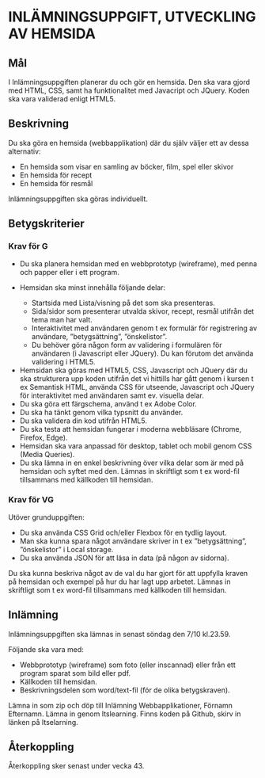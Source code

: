 <h1>INLÄMNINGSUPPGIFT, UTVECKLING AV HEMSIDA</h1>

<h2>Mål</h2>
<p>I Inlämningsuppgiften planerar du och gör en hemsida. Den ska vara gjord med HTML, CSS, samt ha funktionalitet med Javacript och JQuery. Koden ska vara validerad enligt HTML5.</p>

<h2>Beskrivning</h2>
<p>Du ska göra en hemsida (webbapplikation) där du själv väljer ett av dessa alternativ:</p>
<ul>
<li>En hemsida som visar en samling av böcker, film, spel eller skivor</li>
<li>En hemsida för recept</li>
<li>En hemsida för resmål</li>
</ul>
<p>Inlämningsuppgiften ska göras individuellt.</p>

<h2>Betygskriterier</h2>
<h3>Krav för G</h3>
<ul>
<li>Du ska planera hemsidan med en webbprototyp (wireframe), med penna och papper eller i ett program.</li>
<li><p>Hemsidan ska minst innehålla följande delar:</p>
<ul>
<li>Startsida med Lista/visning på det som ska presenteras.</li>
<li>Sida/sidor som presenterar utvalda skivor, recept, resmål utifrån det tema man har valt.</li>
<li>Interaktivitet med användaren genom t ex formulär för registrering av användare, ”betygsättning”, ”önskelistor”.</li>
<li>Du behöver göra någon form av validering i formulären för användaren (i Javascript eller JQuery). Du kan förutom det använda validering i HTML5.</li>
</ul>
</li>
<li>Hemsidan ska göras med HTML5, CSS, Javascript och JQuery där du ska strukturera upp koden utifrån det vi hittills har gått genom i kursen t ex Semantisk HTML, använda CSS för utseende, Javascript och JQuery för interaktivitet med användaren samt ev. visuella delar.</li>
<li>Du ska göra ett färgschema, använd t ex Adobe Color.</li>
<li>Du ska ha tänkt genom vilka typsnitt du använder.</li>
<li>Du ska validera din kod utifrån HTML5.</li>
<li>Du ska testa att hemsidan fungerar i moderna webbläsare (Chrome, Firefox, Edge).</li>
<li>Hemsidan ska vara anpassad för desktop, tablet och mobil genom CSS (Media Queries).</li>
<li>Du ska lämna in en enkel beskrivning över vilka delar som är med på hemsidan och syftet med den. Lämnas in skriftligt som t ex word-fil tillsammans med källkoden till hemsidan.</li>
</ul>

<h3>Krav för VG</h3>
<p>Utöver grunduppgiften:</p>
<ul>
<li>Du ska använda CSS Grid och/eller Flexbox för en tydlig layout.</li>
<li>Man ska kunna spara något användare skriver in t ex ”betygsättning”, ”önskelistor” i Local storage.</li>
<li>Du ska använda JSON för att läsa in data (på någon av sidorna).</li>
</ul>
<p>Du ska kunna beskriva något av de val du har gjort för att uppfylla kraven på hemsidan och exempel på hur du har lagt upp arbetet. Lämnas in skriftligt som t ex word-fil tillsammans med källkoden till hemsidan.</p>

<h2>Inlämning</h2>
<p>Inlämningsuppgiften ska lämnas in senast söndag den 7/10 kl.23.59.</p>
<p>Följande ska vara med:</p>
<ul>
<li>Webbprototyp (wireframe) som foto (eller inscannad) eller från ett program sparat som bild eller pdf.</li>
<li>Källkoden till hemsidan.</li>
<li>Beskrivningsdelen som word/text-fil (för de olika betygskraven).</li>
</ul>
<p>Lämna in som zip och döp till Inlämning Webbapplikationer, Förnamn Efternamn. Lämna in genom Itslearning. Finns koden på Github, skirv in länken på Itselarning.</p>

<h2>Återkoppling</h2>
<p>Återkoppling sker senast under vecka 43.</p>